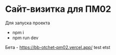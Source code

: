 <h1>Сайт-визитка для ПМ02</h1>
Для запуска проекта

- npm i
- npm run dev

Бета - https://bb-otchet-pm02.vercel.app/
test
etst
